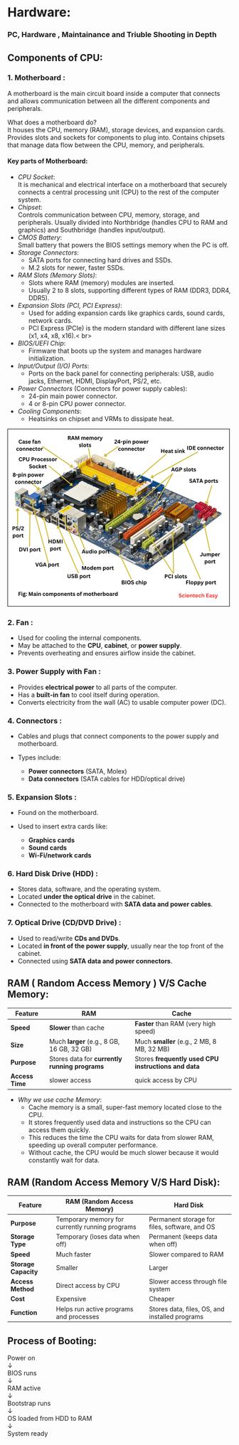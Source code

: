 # Hardware:
### PC, Hardware ,  Maintainance and Triuble Shooting in Depth
## Components of CPU:
### 1. Motherboard : 
A motherboard is the main circuit board inside a computer that connects and allows communication between all the different components and peripherals.

What does a motherboard do? <br>
It houses the CPU, memory (RAM), storage devices, and expansion cards.
Provides slots and sockets for components to plug into.
Contains chipsets that manage data flow between the CPU, memory, and peripherals.<br>

#### Key parts of Motherboard:
- _CPU Socket_: <br>
   It is mechanical and electrical interface on a motherboard that securely connects a central processing unit (CPU) to the rest of the computer system.
- _Chipset_:<br>
Controls communication between CPU, memory, storage, and peripherals.
Usually divided into Northbridge (handles CPU to RAM and graphics) and Southbridge (handles input/output).<br>
- _CMOS Battery_:<br>
Small battery that powers the BIOS settings memory when the PC is off.<br>
- _Storage Connectors_:<br>
   - SATA ports for connecting hard drives and SSDs.
   - M.2 slots for newer, faster SSDs.<br>
- _RAM Slots (Memory Slots)_:<br>
   - Slots where RAM (memory) modules are inserted.
   - Usually 2 to 8 slots, supporting different types of RAM (DDR3, DDR4, DDR5).<br>
- _Expansion Slots (PCI, PCI Express)_:<br>
   - Used for adding expansion cards like graphics cards, sound cards, network cards.
   - PCI Express (PCIe) is the modern standard with different lane sizes (x1, x4, x8, x16).< br>
- _BIOS/UEFI Chip_:<br>
   - Firmware that boots up the system and manages hardware initialization.
- _Input/Output (I/O) Ports_:<br>
   - Ports on the back panel for connecting peripherals: USB, audio jacks, Ethernet, HDMI, DisplayPort, PS/2, etc.<br>
- _Power Connectors_
(Connectors for power supply cables):<br>
  - 24-pin main power connector.
  - 4 or 8-pin CPU power connector.<br>
- _Cooling Components_:<br>
  - Heatsinks on chipset and VRMs to dissipate heat.


![](components-of-motherboard.png)






### 2. Fan :

* Used for cooling the internal components.
* May be attached to the **CPU**, **cabinet**, or **power supply**.
* Prevents overheating and ensures airflow inside the cabinet.



### 3. Power Supply with Fan :

* Provides **electrical power** to all parts of the computer.
* Has a **built-in fan** to cool itself during operation.
* Converts electricity from the wall (AC) to usable computer power (DC).



### 4. Connectors :

* Cables and plugs that connect components to the power supply and motherboard.
* Types include:

  * **Power connectors** (SATA, Molex)
  * **Data connectors** (SATA cables for HDD/optical drive)



### 5. Expansion Slots :

* Found on the motherboard.
* Used to insert extra cards like:

  * **Graphics cards**
  * **Sound cards**
  * **Wi-Fi/network cards**



### 6. Hard Disk Drive (HDD) :

* Stores data, software, and the operating system.
* Located **under the optical drive** in the cabinet.
* Connected to the motherboard with **SATA data and power cables**.


### 7. Optical Drive (CD/DVD Drive) :

* Used to read/write **CDs and DVDs**.
* Located **in front of the power supply**, usually near the top front of the cabinet.
* Connected using **SATA data and power connectors**.







## RAM ( Random Access Memory ) V/S Cache Memory:
| Feature            | **RAM**                                        | **Cache**                                            |
| ------------------ | ---------------------------------------------- | ---------------------------------------------------- |
|  **Speed**       | **Slower** than cache                          | **Faster** than RAM (very high speed)                |
|  **Size**        | Much **larger** (e.g., 8 GB, 16 GB, 32 GB)     | Much **smaller** (e.g., 2 MB, 8 MB, 32 MB)           |
|  **Purpose**     | Stores data for **currently running programs** | Stores **frequently used CPU instructions and data** |
|  **Access Time**  | slower access          | quick access by CPU             |


 - _Why we use cache Memory_:<br>
     * Cache memory is a small, super-fast memory located close to the CPU.
     * It stores frequently used data and instructions so the CPU can access them quickly.
     * This reduces the time the CPU waits for data from slower RAM, speeding up overall computer performance.
     * Without cache, the CPU would be much slower because it would constantly wait for data.<br>






## RAM (Random Access Memory V/S Hard Disk):


| Feature              | RAM (Random Access Memory)           | Hard Disk                            |
| -------------------- | ----------------------------------------------- | ---------------------------------------------- |
| **Purpose**          | Temporary memory for currently running programs | Permanent storage for files, software, and OS  |
| **Storage Type**   | Temporary (loses data when off)                   | Permanent (keeps data when off)|
| **Speed**            | Much faster                                     | Slower compared to RAM                         |
| **Storage Capacity** | Smaller                   | Larger                  |
| **Access Method**    | Direct access by CPU                            | Slower access through file system              |
| **Cost**      |  Expensive                                  | Cheaper                                        |
| **Function**         | Helps run active programs and processes         | Stores data, files, OS, and installed programs |





## Process of  Booting:

Power on  
   ↓  
BIOS runs  
   ↓  
RAM active  
   ↓  
Bootstrap runs  
   ↓  
OS loaded from HDD to RAM  
   ↓  
System ready








